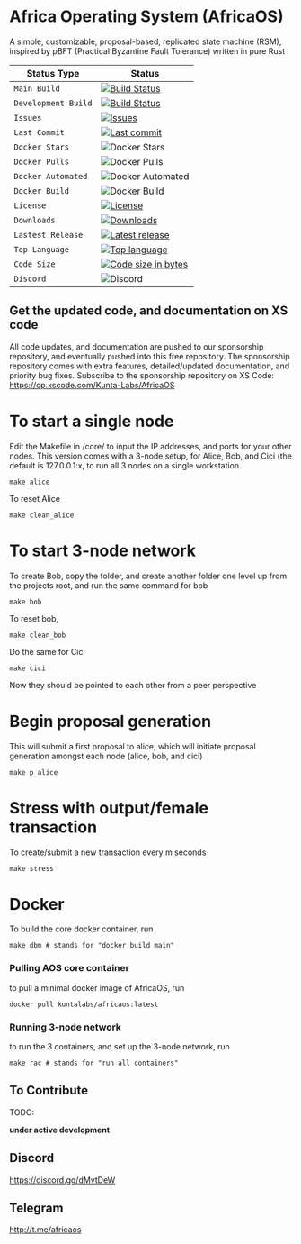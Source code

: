 # Africa Operating System (AfricaOS)
A simple, customizable, proposal-based, replicated state machine (RSM), inspired by pBFT (Practical Byzantine Fault Tolerance) written in pure Rust

| Status Type | Status |
| --- | --- |
| `Main Build` | [![Build Status](https://travis-ci.org/kunta-labs/AfricaOS.svg?branch=master)](https://travis-ci.org/kunta-labs/AfricaOS) |
| `Development Build` | [![Build Status](https://travis-ci.org/kunta-labs/AfricaOS.svg?branch=development)](https://travis-ci.org/kunta-labs/AfricaOS) |
| `Issues` | [![Issues](https://img.shields.io/github/issues/kunta-labs/AfricaOS.svg)](https://github.com/kunta-labs/AfricaOS/issues) |
| `Last Commit` | [![Last commit](https://img.shields.io/github/last-commit/kunta-labs/AfricaOS.svg)](https://github.com/kunta-labs/AfricaOS/commits/master) |
| `Docker Stars` | ![Docker Stars](https://img.shields.io/docker/stars/kuntalabs/africaos.svg) |
| `Docker Pulls` | ![Docker Pulls](https://img.shields.io/docker/pulls/kuntalabs/africaos.svg) |
| `Docker Automated` | ![Docker Automated](https://img.shields.io/docker/automated/kuntalabs/africaos.svg) |
| `Docker Build` | ![Docker Build](https://img.shields.io/docker/build/kuntalabs/africaos.svg) |
| `License` | [![License](https://img.shields.io/badge/license-GPL-blue.svg)](https://github.com/kunta-labs/AfricaOS/blob/master/LICENSE) |
| `Downloads` | [![Downloads](https://img.shields.io/github/downloads/kunta-labs/AfricaOS/total.svg)](https://github.com/kunta-labs/AfricaOS/releases) |
| `Lastest Release` | [![Latest release](https://img.shields.io/github/v/release/kunta-labs/AfricaOS.svg)](https://github.com/kunta-labs/AfricaOS/releases) |
| `Top Language` | [![Top language](https://img.shields.io/github/languages/top/kunta-labs/AfricaOS.svg)](https://github.com/kunta-labs/AfricaOS) |
| `Code Size` | [![Code size in bytes](https://img.shields.io/github/languages/code-size/kunta-labs/AfricaOS.svg)](https://github.com/kunta-labs/AfricaOS) |
| `Discord` | ![Discord](https://img.shields.io/discord/430502296699404308) |

## Get the updated code, and documentation on XS code
All code updates, and documentation are pushed to our sponsorship repository, and eventually pushed into this free repository. The sponsorship repository comes with extra features, detailed/updated documentation, and priority bug fixes. Subscribe to the sponsorship repository on XS Code:
https://cp.xscode.com/Kunta-Labs/AfricaOS

# To start a single node
Edit the Makefile in /core/ to input the IP addresses, and ports for your other nodes. This version comes with a 3-node setup, for Alice, Bob, and Cici (the default is 127.0.0.1:x, to run all 3 nodes on a single workstation.
```
make alice
```

To reset Alice
```
make clean_alice
```

# To start 3-node network
To create Bob, copy the folder, and create another folder one level up from the projects root, and run the same command for bob
```
make bob
```

To reset bob,
```
make clean_bob
```

Do the same for Cici
```
make cici
```

Now they should be pointed to each other from a peer perspective

# Begin proposal generation
This will submit a first proposal to alice, which will initiate proposal generation amongst each node (alice, bob, and cici)
```
make p_alice
```

# Stress with output/female transaction
To create/submit a new transaction every m seconds
```
make stress
```

# Docker
To build the core docker container, run
```
make dbm # stands for "docker build main"
```
### Pulling AOS core container
to pull a minimal docker image of AfricaOS, run
```
docker pull kuntalabs/africaos:latest
```

### Running 3-node network
to run the 3 containers, and set up the 3-node network, run
```
make rac # stands for "run all containers"
```

## To Contribute
TODO:

**under active development**

## Discord
https://discord.gg/dMvtDeW

## Telegram
http://t.me/africaos
